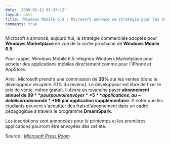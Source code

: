 ```yaml
---
date: '2009-03-12 01:37:12'
layout: post
title: 'Windows Mobile 6.5 : Microsoft annonce sa stratégie pour les développeurs'
comments: true
---
```


Microsoft a annoncé, aujourd'hui, la stratégie commerciale adoptée pour **Windows Marketplace** en vue de la sortie prochaine de **Windows Mobile 6.5**.

Pour rappel, Windows Mobile 6.5 intègrera Windows Marketplace pour acheter des applications mobiles directement comme pour l'iPhone et AppStore.

Ainsi, Microsoft prendra une commission de **30%** sur les ventes (donc le développeur récupère 70% du revenu). Le développeur est libre de fixer le prix de vente, même gratuit. Il devra en revanche payer **abonnement annuel de $99** pour pouvoir envoyer **5** applications, au-delà il sera demandé **$99 par application supplémentaire**. A noter que les étudiants peuvent s'acquitter des frais d'abonnement dans un cadre pédagogique à travers le programme **DreamSpark**.

Les inscriptions sont annoncées pour le printemps et les premières applications pourront être envoyées dès cet été.

*Source : [Microsoft Press Room](http://www.microsoft.com/presspass/press/2009/mar09/03-11WMMDevelopersPR.mspx?rss_fdn=Press%20Releases)*

